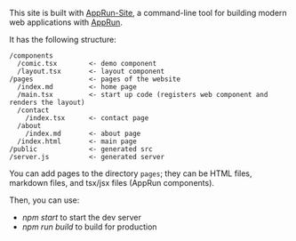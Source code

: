 This site is built with [AppRun-Site](https://github.com/yysun/apprun-site), a command-line tool for building modern web applications with [AppRun](https://github.com/yysun/apprun).

It has the following structure:
```
/components
  /comic.tsx        <- demo component
  /layout.tsx       <- layout component
/pages              <- pages of the website
  /index.md         <- home page
  /main.tsx         <- start up code (registers web component and renders the layout)
  /contact
    /index.tsx      <- contact page
  /about
    /index.md       <- about page
  /index.html       <- main page
/public             <- generated src
/server.js          <- generated server
```

You can add pages to the directory `pages`; they can be HTML files, markdown files, and tsx/jsx files (AppRun components).

Then, you can use:

* _npm start_ to start the dev server
* _npm run build_ to build for production